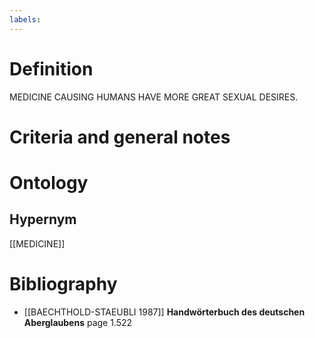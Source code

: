 ```yaml
---
labels: 
---
```


# Definition
MEDICINE CAUSING HUMANS HAVE MORE GREAT SEXUAL DESIRES.
# Criteria and general notes
# Ontology

## Hypernym
[[MEDICINE]]
# Bibliography
- [[BAECHTHOLD-STAEUBLI 1987]]
**Handwörterbuch des deutschen Aberglaubens** page 1.522

